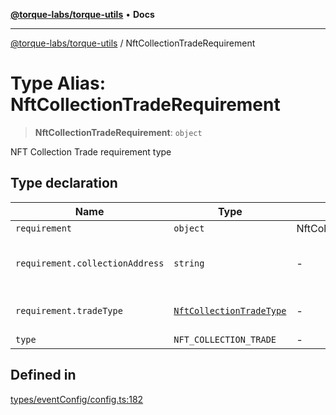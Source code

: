 [**@torque-labs/torque-utils**](../README.md) • **Docs**

***

[@torque-labs/torque-utils](../README.md) / NftCollectionTradeRequirement

# Type Alias: NftCollectionTradeRequirement

> **NftCollectionTradeRequirement**: `object`

NFT Collection Trade requirement type

## Type declaration

| Name | Type | Default value | Description | Defined in |
| ------ | ------ | ------ | ------ | ------ |
| `requirement` | `object` | NftCollectionTradeSchema | - | [types/eventConfig/config.ts:176](https://github.com/torque-labs/torque-utils/blob/c76fb4101d477d1e8e6fb4f5de7a277964527c27/types/eventConfig/config.ts#L176) |
| `requirement.collectionAddress` | `string` | - | The collection address to trace | [types/eventConfig/requirements.ts:100](https://github.com/torque-labs/torque-utils/blob/c76fb4101d477d1e8e6fb4f5de7a277964527c27/types/eventConfig/requirements.ts#L100) |
| `requirement.tradeType` | [`NftCollectionTradeType`](../enumerations/NftCollectionTradeType.md) | - | The type of trade to perform | [types/eventConfig/requirements.ts:104](https://github.com/torque-labs/torque-utils/blob/c76fb4101d477d1e8e6fb4f5de7a277964527c27/types/eventConfig/requirements.ts#L104) |
| `type` | `NFT_COLLECTION_TRADE` | - | - | [types/eventConfig/config.ts:175](https://github.com/torque-labs/torque-utils/blob/c76fb4101d477d1e8e6fb4f5de7a277964527c27/types/eventConfig/config.ts#L175) |

## Defined in

[types/eventConfig/config.ts:182](https://github.com/torque-labs/torque-utils/blob/c76fb4101d477d1e8e6fb4f5de7a277964527c27/types/eventConfig/config.ts#L182)
